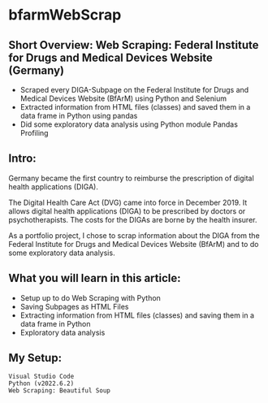 # bfarmWebScrap

## Short Overview: Web Scraping: Federal Institute for Drugs and Medical Devices Website (Germany)
- Scraped every DIGA-Subpage on the Federal Institute for Drugs and Medical Devices Website (BfArM) using Python and Selenium
- Extracted information from HTML files (classes) and saved them in a data frame in Python using pandas
- Did some exploratory data analysis using Python module Pandas Profiling

## Intro: 
Germany became the first country to reimburse the prescription of digital health applications (DIGA).

The Digital Health Care Act (DVG) came into force in December 2019. It allows digital health applications (DIGA) to be prescribed by doctors or psychotherapists. The costs for the DIGAs are borne by the health insurer.

As a portfolio project, I chose to scrap information about the DIGA from the Federal Institute for Drugs and Medical Devices Website (BfArM) and to do some exploratory data analysis.

## What you will learn in this article:

- Setup up to do Web Scraping with Python
- Saving Subpages as HTML Files
- Extracting information from HTML files (classes) and saving them in a data frame in Python
- Exploratory data analysis

## My Setup:

    Visual Studio Code
    Python (v2022.6.2)
    Web Scraping: Beautiful Soup
